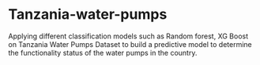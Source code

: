 # Tanzania-water-pumps
Applying different classification models such as Random forest, XG Boost on Tanzania Water Pumps Dataset to build a predictive model to determine the functionality status of the water pumps in the country.
